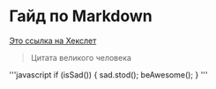 # Гайд по Markdown

[Это ссылка на Хекслет](https://hex-let.io)

>Цитата великого человека

'''javascript
if (isSad()) {
   sad.stod();
   beAwesome();
}
'''